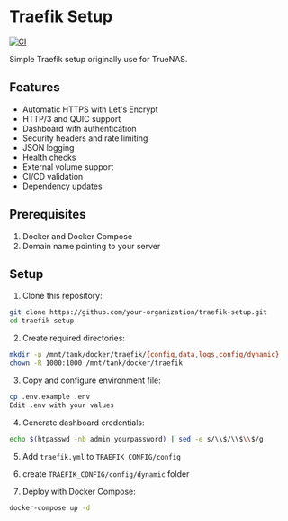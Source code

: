 # Traefik Setup

[![CI](https://github.com/your-organization/traefik-setup/actions/workflows/ci.yml/badge.svg)](https://github.com/your-organization/traefik-setup/actions)

Simple Traefik setup originally use for TrueNAS.

## Features

- Automatic HTTPS with Let's Encrypt
- HTTP/3 and QUIC support
- Dashboard with authentication
- Security headers and rate limiting
- JSON logging
- Health checks
- External volume support
- CI/CD validation
- Dependency updates

## Prerequisites

1. Docker and Docker Compose
2. Domain name pointing to your server

## Setup

1. Clone this repository:

```bash
git clone https://github.com/your-organization/traefik-setup.git
cd traefik-setup
```

2. Create required directories:

```bash
mkdir -p /mnt/tank/docker/traefik/{config,data,logs,config/dynamic}
chown -R 1000:1000 /mnt/tank/docker/traefik
```

3. Copy and configure environment file:

```bash
cp .env.example .env
Edit .env with your values
```

4. Generate dashboard credentials:

```bash
echo $(htpasswd -nb admin yourpassword) | sed -e s/\\$/\\$\\$/g
```

5. Add `traefik.yml` to `TRAEFIK_CONFIG/config`
6. create `TRAEFIK_CONFIG/config/dynamic` folder

7. Deploy with Docker Compose:

```bash
docker-compose up -d
```

